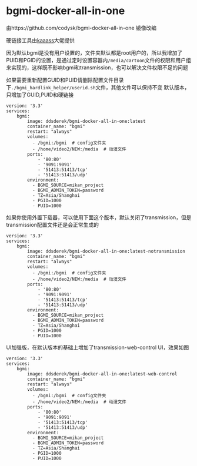 # bgmi-docker-all-in-one
由https://github.com/codysk/bgmi-docker-all-in-one 镜像改编

硬链接工具由[kaaass](https://github.com/kaaass/bgmi_hardlink_helper)大佬提供

因为默认bgmi是没有用户设置的，文件夹默认都是root用户的，所以我增加了PUID和PGID的设置，是通过定时设置容器内```/media/cartoon```文件的权限和用户组来实现的，这样既不影响bgmi和transmission，也可以解决文件权限不足的问题

如果需要重新配置GUID和PUID请删除配置文件目录下```./bgmi_hardlink_helper/userid.sh```文件，其他文件可以保持不变
默认版本，只增加了GUID,PUID和硬链接
```
version: '3.3'
services:
    bgmi:
        image: ddsderek/bgmi-docker-all-in-one:latest
        container_name: "bgmi"
        restart: "always"
        volumes:
          - /bgmi:/bgmi  # config文件夹
          - /home/video2/NEW:/media  # 动漫文件
        ports:
            - '80:80'
            - '9091:9091'
            - '51413:51413/tcp'
            - '51413:51413/udp'
        environment:
          - BGMI_SOURCE=mikan_project
          - BGMI_ADMIN_TOKEN=password
          - TZ=Asia/Shanghai
          - PGID=1000
          - PUID=1000
```
如果你使用外置下载器，可以使用下面这个版本，默认关闭了transmission，但是transmission配置文件还是会正常生成的
```
version: '3.3'
services:
    bgmi:
        image: ddsderek/bgmi-docker-all-in-one:latest-notransmission
        container_name: "bgmi"
        restart: "always"
        volumes:
          - /bgmi:/bgmi  # config文件夹
          - /home/video2/NEW:/media  # 动漫文件
        ports:
            - '80:80'
            - '9091:9091'
            - '51413:51413/tcp'
            - '51413:51413/udp'
        environment:
          - BGMI_SOURCE=mikan_project
          - BGMI_ADMIN_TOKEN=password
          - TZ=Asia/Shanghai
          - PGID=1000
          - PUID=1000
```
UI加强版，在默认版本的基础上增加了transmission-web-control UI，效果如图
[](https://github.com/DDS-Derek/bgmi-docker-all-in-one/raw/main/48F411B9-A6EB-4859-972A-D0A4406DEE9B.jpeg)
```
version: '3.3'
services:
    bgmi:
        image: ddsderek/bgmi-docker-all-in-one:latest-web-control
        container_name: "bgmi"
        restart: "always"
        volumes:
          - /bgmi:/bgmi  # config文件夹
          - /home/video2/NEW:/media  # 动漫文件
        ports:
            - '80:80'
            - '9091:9091'
            - '51413:51413/tcp'
            - '51413:51413/udp'
        environment:
          - BGMI_SOURCE=mikan_project
          - BGMI_ADMIN_TOKEN=password
          - TZ=Asia/Shanghai
          - PGID=1000
          - PUID=1000
```
